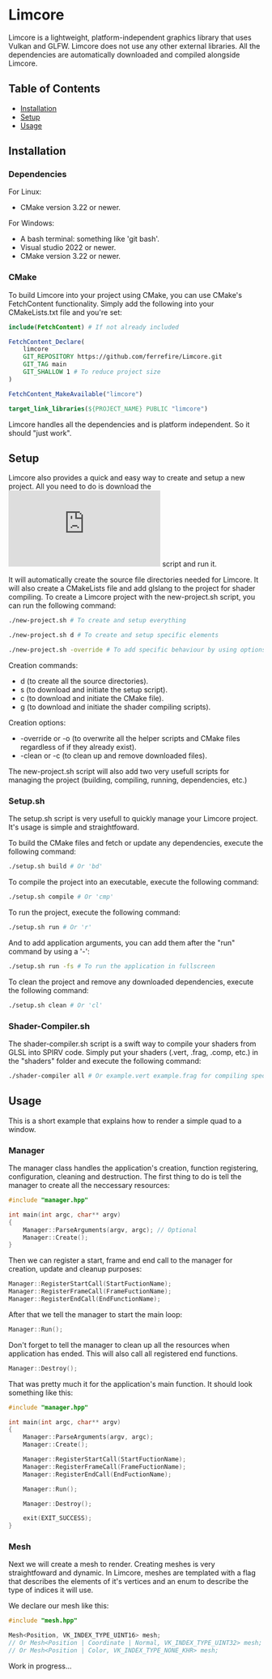 # Limcore

Limcore is a lightweight, platform-independent graphics library that uses Vulkan and GLFW. Limcore does not use any other external libraries. All the dependencies are automatically downloaded and compiled alongside Limcore.

## Table of Contents
- [Installation](#installation)
- [Setup](#setup)
- [Usage](#usage)

## Installation
### Dependencies
For Linux:
- CMake version 3.22 or newer.

For Windows:
- A bash terminal: something like 'git bash'.
- Visual studio 2022 or newer.
- CMake version 3.22 or newer.

### CMake
To build Limcore into your project using CMake, you can use CMake's FetchContent functionality.
Simply add the following into your CMakeLists.txt file and you're set:
```cmake
include(FetchContent) # If not already included

FetchContent_Declare(
    limcore
    GIT_REPOSITORY https://github.com/ferrefire/Limcore.git
    GIT_TAG main
	GIT_SHALLOW 1 # To reduce project size
)

FetchContent_MakeAvailable("limcore")

target_link_libraries(${PROJECT_NAME} PUBLIC "limcore")
```
Limcore handles all the dependencies and is platform independent. So it should "just work".

## Setup
Limcore also provides a quick and easy way to create and setup a new project. All you need to do is download the 
![new-project.sh](https://github.com/ferrefire/Limcore/blob/main/new-project.sh) script and run it.

It will automatically create the source file directories needed for Limcore. It will also create a CMakeLists file and add glslang to the project for shader compiling. To create a Limcore project with the new-project.sh script, you can run the following command:
```bash
./new-project.sh # To create and setup everything

./new-project.sh d # To create and setup specific elements

./new-project.sh -override # To add specific behaviour by using options
```

Creation commands:
- d (to create all the source directories).
- s (to download and initiate the setup script).
- c (to download and initiate the CMake file).
- g (to download and initiate the shader compiling scripts).

Creation options:
- -override or -o (to overwrite all the helper scripts and CMake files regardless of if they already exist).
- -clean or -c (to clean up and remove downloaded files).

The new-project.sh script will also add two very usefull scripts for managing the project (building, compiling, running, dependencies, etc.)

### Setup.sh
The setup.sh script is very usefull to quickly manage your Limcore project. It's usage is simple and straightfoward.

To build the CMake files and fetch or update any dependencies, execute the following command:
```bash
./setup.sh build # Or 'bd'
```

To compile the project into an executable, execute the following command:
```bash
./setup.sh compile # Or 'cmp'
```

To run the project, execute the following command:
```bash
./setup.sh run # Or 'r'
```
And to add application arguments, you can add them after the "run" command by using a '-':
```bash
./setup.sh run -fs # To run the application in fullscreen
```

To clean the project and remove any downloaded dependencies, execute the following command:
```bash
./setup.sh clean # Or 'cl'
```

### Shader-Compiler.sh
The shader-compiler.sh script is a swift way to compile your shaders from GLSL into SPIRV code. Simply put your shaders (.vert, .frag, .comp, etc.) in the "shaders" folder and execute the following command:
```bash
./shader-compiler all # Or example.vert example.frag for compiling specifig shaders
```

## Usage
This is a short example that explains how to render a simple quad to a window.

### Manager
The manager class handles the application's creation, function registering, configuration, cleaning and destruction. The first thing to do is tell the manager to create all the neccessary resources:

```cxx
#include "manager.hpp"

int main(int argc, char** argv)
{
	Manager::ParseArguments(argv, argc); // Optional
	Manager::Create();
}
```

Then we can register a start, frame and end call to the manager for creation, update and cleanup purposes:

```cxx
Manager::RegisterStartCall(StartFuctionName);
Manager::RegisterFrameCall(FrameFuctionName);
Manager::RegisterEndCall(EndFunctionName);
```

After that we tell the manager to start the main loop:

```cxx
Manager::Run();
```

Don't forget to tell the manager to clean up all the resources when application has ended. This will also call all registered end functions.

```cxx
Manager::Destroy();
```

That was pretty much it for the application's main function. It should look something like this:

```cxx
#include "manager.hpp"

int main(int argc, char** argv)
{
	Manager::ParseArguments(argv, argc);
	Manager::Create();

	Manager::RegisterStartCall(StartFuctionName);
	Manager::RegisterFrameCall(FrameFuctionName);
	Manager::RegisterEndCall(EndFuctionName);

	Manager::Run();

	Manager::Destroy();

	exit(EXIT_SUCCESS);
}
```

### Mesh
Next we will create a mesh to render. Creating meshes is very straightfoward and dynamic. In Limcore, meshes are templated with a flag that describes the elements of it's vertices and an enum to describe the type of indices it will use.

We declare our mesh like this:

```cxx
#include "mesh.hpp"

Mesh<Position, VK_INDEX_TYPE_UINT16> mesh;
// Or Mesh<Position | Coordinate | Normal, VK_INDEX_TYPE_UINT32> mesh;
// Or Mesh<Position | Color, VK_INDEX_TYPE_NONE_KHR> mesh;
```

Work in progress...
